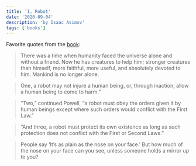 ```yaml
---
title: 'I, Robot'
date: '2020-09-04'
description: 'by Isaac Asimov'
tags: ['books']
---
```


Favorite quotes from the [book](https://amzn.eu/5zHBX9N):

> There was a time when humanity faced the universe alone and without a friend. Now he has creatures to help him; stronger creatures than himself, more faithful, more useful, and absolutely devoted to him. Mankind is no longer alone.

> One, a robot may not injure a human being, or, through inaction, allow a human being to come to harm.”

> “Two,” continued Powell, “a robot must obey the orders given it by human beings except where such orders would conflict with the First Law.”

> “And three, a robot must protect its own existence as long as such protection does not conflict with the First or Second Laws.”

> People say ‘It’s as plain as the nose on your face.’ But how much of the nose on your face can you see, unless someone holds a mirror up to you?
